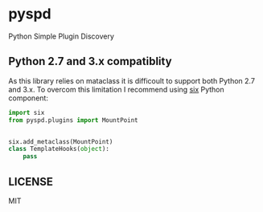 pyspd
=====

Python Simple Plugin Discovery

Python 2.7 and 3.x compatiblity
-------

As this library relies on mataclass it is difficoult to support both Python 2.7 and 3.x.
To overcom this limitation I recommend using [six](https://bitbucket.org/gutworth/six) Python component:

```python
import six
from pyspd.plugins import MountPoint


six.add_metaclass(MountPoint)
class TemplateHooks(object):
    pass
```


LICENSE
-------

MIT
